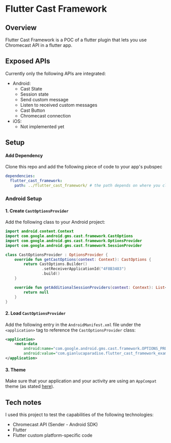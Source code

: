 # Flutter Cast Framework

## Overview

Flutter Cast Framework is a POC of a flutter plugin that lets you use Chromecast API in a flutter app.

## Exposed APIs

Currently only the following APIs are integrated:

* Android:
    * Cast State
    * Session state
    * Send custom message
    * Listen to received custom messages
    * Cast Button
    * Chromecast connection
* iOS:
    * Not implemented yet

## Setup

#### Add Dependency

Clone this repo and add the following piece of code to your app's pubspec

```yaml
dependencies:
  flutter_cast_framework:
    path: ../flutter_cast_framework/ # the path depends on where you cloned this repo
```

### Android Setup

#### 1. Create `CastOptionsProvider`

Add the following class to your Android project:

```kotlin
import android.content.Context
import com.google.android.gms.cast.framework.CastOptions
import com.google.android.gms.cast.framework.OptionsProvider
import com.google.android.gms.cast.framework.SessionProvider

class CastOptionsProvider : OptionsProvider {
    override fun getCastOptions(context: Context): CastOptions {
        return CastOptions.Builder()
                .setReceiverApplicationId("4F8B3483")
                .build()
    }

    override fun getAdditionalSessionProviders(context: Context): List<SessionProvider>? {
        return null
    }
}
```

#### 2. Load `CastOptionsProvider`

Add the following entry in the `AndroidManifest.xml` file under the `<application>` tag to reference the `CastOptionsProvider` class:

```xml
<application>
    <meta-data
        android:name="com.google.android.gms.cast.framework.OPTIONS_PROVIDER_CLASS_NAME"
        android:value="com.gianlucaparadise.flutter_cast_framework_example.CastOptionsProvider" />
</application>
```

#### 3. Theme

Make sure that your application and your activity are using an `AppCompat` theme (as stated [here](https://developers.google.com/cast/docs/android_sender/integrate#androidtheme)).

## Tech notes

I used this project to test the capabilities of the following technologies:

* Chromecast API (Sender - Android SDK)
* Flutter
* Flutter custom platform-specific code